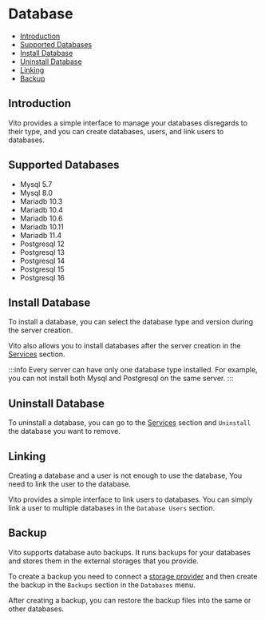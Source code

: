 # Database

- [Introduction](#introduction)
- [Supported Databases](#supported-databases)
- [Install Database](#install-database)
- [Uninstall Database](#uninstall-database)
- [Linking](#linking)
- [Backup](#backup)

## Introduction

Vito provides a simple interface to manage your databases disregards to their type, and you can create databases, users,
and
link users to databases.

## Supported Databases

- Mysql 5.7
- Mysql 8.0
- Mariadb 10.3
- Mariadb 10.4
- Mariadb 10.6
- Mariadb 10.11
- Mariadb 11.4
- Postgresql 12
- Postgresql 13
- Postgresql 14
- Postgresql 15
- Postgresql 16

## Install Database

To install a database, you can select the database type and version during the server creation.

Vito also allows you to install databases after the server creation in the [Services](./services) section.

:::info
Every server can have only one database type installed. For example, you can not install both Mysql and Postgresql on
the same server.
:::

## Uninstall Database

To uninstall a database, you can go to the [Services](./services) section and `Uninstall` the database you want to
remove.

## Linking

Creating a database and a user is not enough to use the database, You need to link the user to the database.

Vito provides a simple interface to link users to databases. You can simply link a user to multiple databases in the
`Database Users` section.

## Backup

Vito supports database auto backups. It runs backups for your databases and stores them in the external storages that
you provide.

To create a backup you need to connect a [storage provider](../settings/storage-providers) and then create the backup in the `Backups` section in the
`Databases` menu.

After creating a backup, you can restore the backup files into the same or other databases.
